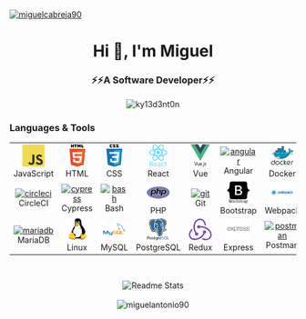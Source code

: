 <!-- Profile Views -->
<div>
  <a align="left" href="https://linkedin.com/in/miguelcabreja90" target="_blank">
    <img align="center" src="https://img.shields.io/badge/LinkedIn-0077B5?style=for-the-badge&logo=linkedin&logoColor=white" alt="miguelcabreja90" />
  </a>
</div>
<!-- Header -->
<div align="center">
  <h1>Hi 👋, I'm Miguel</h1>
  <h3>⚡⚡A Software Developer⚡⚡</h3>
</div>

<!-- Other Stats -->
<div align="center">
  <img align="center" src="https://github-readme-streak-stats.herokuapp.com/?user=miguelantonio90&theme=dark" alt="ky13d3nt0n" />
</div>

<!-- Language & Tools -->
### Languages & Tools
<table>
  <tbody align="center">
    <tr align="center">
      <td width="96">
        <a href="https://developer.mozilla.org/en-US/docs/Web/JavaScript" target="_blank" rel="noreferrer">
          <img src="https://raw.githubusercontent.com/devicons/devicon/master/icons/javascript/javascript-original.svg" alt="javascript" width="40" height="40"/>
        </a>
        <br/>
        JavaScript
      </td>
      <td width="96">
        <a href="https://www.w3.org/html/" target="_blank" rel="noreferrer">
          <img src="https://raw.githubusercontent.com/devicons/devicon/master/icons/html5/html5-original-wordmark.svg" alt="html5" width="40" height="40"/>
        </a>
        <br/>
        HTML
      </td>
      <td width="96">
        <a href="https://www.w3schools.com/css/" target="_blank" rel="noreferrer">
          <img src="https://raw.githubusercontent.com/devicons/devicon/master/icons/css3/css3-original-wordmark.svg" alt="css3" width="40" height="40"/>
        </a>
        <br/>
        CSS
      </td>
      <td width="96">
        <a href="https://reactjs.org/" target="_blank" rel="noreferrer">
          <img src="https://raw.githubusercontent.com/devicons/devicon/master/icons/react/react-original-wordmark.svg" alt="react" width="40" height="40"/>
        </a>
        <br/>
        React
      </td>
      <td width="96">
        <a href="https://vuejs.org/" target="_blank" rel="noreferrer">
          <img src="https://raw.githubusercontent.com/devicons/devicon/master/icons/vuejs/vuejs-original-wordmark.svg" alt="vuejs" width="40" height="40"/>
        </a>
        <br/>
        Vue
      </td>
      <td width="96">
        <a href="https://angular.io" target="_blank" rel="noreferrer">
          <img src="https://angular.io/assets/images/logos/angular/angular.svg" alt="angular" width="40" height="40"/>
        </a>
        <br/>
        Angular
      </td>
      <td width="96">
        <a href="https://www.docker.com/" target="_blank" rel="noreferrer">
          <img src="https://raw.githubusercontent.com/devicons/devicon/master/icons/docker/docker-original-wordmark.svg" alt="docker" width="40" height="40"/>
        </a>
        <br/>
        Docker
      </td>
      <td width="96">
        <a href="https://nodejs.org" target="_blank" rel="noreferrer">
          <img src="https://raw.githubusercontent.com/devicons/devicon/master/icons/nodejs/nodejs-original-wordmark.svg" alt="nodejs" width="40" height="40"/>
        </a>
        <br/>
        NodeJS
      </td>
      <td width="96">
        <a href="https://www.typescriptlang.org/" target="_blank" rel="noreferrer">
          <img src="https://raw.githubusercontent.com/devicons/devicon/master/icons/typescript/typescript-original.svg" alt="typescript" width="40" height="40"/>
        </a>
        <br/>
        TypeScript
      </td>
    </tr>
    <tr align="center">
      <td width="96">
        <a href="https://circleci.com" target="_blank" rel="noreferrer">
          <img src="https://www.vectorlogo.zone/logos/circleci/circleci-icon.svg" alt="circleci" width="40" height="40"/>
        </a>
        <br/>
        CircleCI
      </td>
      <td width="96">
        <a href="https://www.cypress.io" target="_blank" rel="noreferrer">
          <img src="https://raw.githubusercontent.com/simple-icons/simple-icons/6e46ec1fc23b60c8fd0d2f2ff46db82e16dbd75f/icons/cypress.svg" alt="cypress" width="40" height="40"/>
        </a>
        <br/>
        Cypress
      </td>
      <td width="96">
        <a href="https://www.gnu.org/software/bash/" target="_blank" rel="noreferrer">
          <img src="https://www.vectorlogo.zone/logos/gnu_bash/gnu_bash-icon.svg" alt="bash" width="40" height="40"/>
        </a>
        <br/>
        Bash
      </td>
      <td width="96">
        <a href="https://www.php.net" target="_blank" rel="noreferrer">
          <img src="https://raw.githubusercontent.com/devicons/devicon/master/icons/php/php-original.svg" alt="php" width="40" height="40"/>
        </a>
        <br/>
        PHP
      </td>
      <td width="96">
        <a href="https://git-scm.com/" target="_blank" rel="noreferrer">
          <img src="https://www.vectorlogo.zone/logos/git-scm/git-scm-icon.svg" alt="git" width="40" height="40"/>
        </a>
        <br/>
        Git
      </td>
      <td width="96">
        <a href="https://getbootstrap.com" target="_blank" rel="noreferrer">
          <img src="https://raw.githubusercontent.com/devicons/devicon/master/icons/bootstrap/bootstrap-plain-wordmark.svg" alt="bootstrap" width="40" height="40"/>
        </a>
        <br/>
        Bootstrap
      </td>
      <td width="96">
        <a href="https://webpack.js.org" target="_blank" rel="noreferrer">
          <img src="https://raw.githubusercontent.com/devicons/devicon/d00d0969292a6569d45b06d3f350f463a0107b0d/icons/webpack/webpack-original-wordmark.svg" alt="webpack" width="40" height="40"/>
        </a>
        <br/>
        Webpack
      </td>
      <td width="96">
        <a href="https://sass-lang.com" target="_blank" rel="noreferrer">
          <img src="https://raw.githubusercontent.com/devicons/devicon/master/icons/sass/sass-original.svg" alt="sass" width="40" height="40"/>
        </a>
        <br/>
        SCSS
      </td>
	   <td width="96">
        <a href="https://www.mongodb.com/" target="_blank" rel="noreferrer">
          <img src="https://raw.githubusercontent.com/devicons/devicon/master/icons/mongodb/mongodb-original-wordmark.svg" alt="mongodb" width="40" height="40"/>
        </a>
        <br/>
        MongoDB
      </td>
    </tr>
    <tr align="center">
      <td width="96">
        <a href="https://mariadb.org/" target="_blank" rel="noreferrer">
          <img src="https://www.vectorlogo.zone/logos/mariadb/mariadb-icon.svg" alt="mariadb" width="40" height="40"/>
        </a>
        <br/>
        MariaDB
      </td>
      <td width="96">
        <a href="https://www.linux.org/" target="_blank" rel="noreferrer">
          <img src="https://raw.githubusercontent.com/devicons/devicon/master/icons/linux/linux-original.svg" alt="linux" width="40" height="40"/>
        </a>
        <br/>
        Linux
      </td>
      <td width="96">
        <a href="https://www.mysql.com/" target="_blank" rel="noreferrer">
          <img src="https://raw.githubusercontent.com/devicons/devicon/master/icons/mysql/mysql-original-wordmark.svg" alt="mysql" width="40" height="40"/>
        </a>
        <br/>
        MySQL
      </td>
      <td width="96">
        <a href="https://www.postgresql.org" target="_blank" rel="noreferrer">
          <img src="https://raw.githubusercontent.com/devicons/devicon/master/icons/postgresql/postgresql-original-wordmark.svg" alt="postgresql" width="40" height="40"/>
        </a>
        <br/>
        PostgreSQL
      </td>
      <td width="96">
        <a href="https://redux.js.org" target="_blank" rel="noreferrer">
          <img src="https://raw.githubusercontent.com/devicons/devicon/master/icons/redux/redux-original.svg" alt="redux" width="40" height="40"/>
        </a>
        <br/>
        Redux
      </td>
      <td width="96">
        <a href="https://expressjs.com" target="_blank" rel="noreferrer">
          <img src="https://raw.githubusercontent.com/devicons/devicon/master/icons/express/express-original-wordmark.svg" alt="express" width="40" height="40"/>
        </a>
        <br/>
        Express
      </td>
      <td width="96">
        <a href="https://postman.com" target="_blank" rel="noreferrer">
          <img src="https://www.vectorlogo.zone/logos/getpostman/getpostman-icon.svg" alt="postman" width="40" height="40"/>
        </a>
        <br/>
        Postman
      </td>
      <td width="96">
        <a href="https://www.sqlite.org/" target="_blank" rel="noreferrer">
          <img src="https://www.vectorlogo.zone/logos/sqlite/sqlite-icon.svg" alt="sqlite" width="40" height="40"/>
        </a>
        <br/>
        SQLite
      </td>
	  <td width="96">
        <a href="https://aws.amazon.com" target="_blank" rel="noreferrer">
          <img src="https://raw.githubusercontent.com/devicons/devicon/master/icons/amazonwebservices/amazonwebservices-original-wordmark.svg" alt="aws" width="40" height="40"/>
        </a>
        <br/>
        AWS
      </td>
    </tr>
  </tbody>
</table>

&nbsp;
<!-- Stats -->
<!--<img align="left" src="https://github-readme-stats.vercel.app/api?username=miguelantonio90&show_icons=true&theme=nord&count_private=true&hide=stars" alt="Miguel Antonio GitHub Stats Card"/>-->

<!-- Languages -->
<div align="center">
  <img src="https://github-readme-stats.vercel.app/api/top-langs/?username=miguelantonio90&layout=compact&theme=nord" alt="Readme Stats" />
</div>
&nbsp;
<div align="center">
  <!-- Trophies -->
  <img src="https://github-profile-trophy.vercel.app/?username=miguelantonio90&theme=onedark&row=2&rank=SECRET,S,SS,AAA,B,C" alt="miguelantonio90" />
</div>

<!--
**miguelantonio90/miguelantonio90** is a ✨ _special_ ✨ repository because its `README.md` (this file) appears on your GitHub profile.

Here are some ideas to get you started:

- 🔭 I’m currently working on ...
- 🌱 I’m currently learning ...
- 👯 I’m looking to collaborate on ...
- 🤔 I’m looking for help with ...
- 💬 Ask me about ...
- 📫 How to reach me: ...
- 😄 Pronouns: ...
- ⚡ Fun fact: ...
-->

